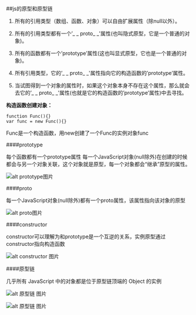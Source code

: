 ##js的原型和原型链

1. 所有的引用类型（数组、函数、对象）可以自由扩展属性（除null以外）。

2. 所有的引用类型都有一个’_ _ proto_ _'属性(也叫隐式原型，它是一个普通的对象)。

3. 所有的函数都有一个’prototype’属性(这也叫显式原型，它也是一个普通的对象)。

4. 所有引用类型，它的’_ _ proto_ _'属性指向它的构造函数的’prototype’属性。

5. 当试图得到一个对象的属性时，如果这个对象本身不存在这个属性，那么就会去它的’_ _ proto_ _'属性(也就是它的构造函数的’prototype’属性)中去寻找。

**构造函数创建对象：**

```
function Func(){}
var func = new Func(){}
```
Func是一个构造函数，用new创建了一个Func的实例对象func

####prototype

每个函数都有一个prototype属性
每一个JavaScript对象(null除外)在创建的时候都会与另一个对象关联，这个对象就是原型，每一个对象都会“继承”原型的属性。

![alt prototype图片](https://upload-images.jianshu.io/upload_images/1490251-48851bf37a08259d.png?imageMogr2/auto-orient/strip|imageView2/2/format/webp)

####proto

每一个JavaScript对象(null除外)都有一个proto属性，该属性指向该对象的原型

![alt proto图片](https://upload-images.jianshu.io/upload_images/1490251-e7476a8697e97aab.png?imageMogr2/auto-orient/strip|imageView2/2/w/567/format/webp)

####constructor

constructor可以理解为和prototype是一个互逆的关系，实例原型通过constructor指向构造函数

![alt constructor 图片](https://upload-images.jianshu.io/upload_images/1490251-0cac772635e8a128.png?imageMogr2/auto-orient/strip|imageView2/2/w/518/format/webp)

####原型链

几乎所有 JavaScript 中的对象都是位于原型链顶端的 Object 的实例

![alt 原型链 图片](https://upload-images.jianshu.io/upload_images/1490251-3089c135df71c956.png?imageMogr2/auto-orient/strip|imageView2/2/w/604/format/webp)

![alt 原型链 图片](https://img-blog.csdnimg.cn/20190911104433238.png?x-oss-process=image/watermark,type_ZmFuZ3poZW5naGVpdGk,shadow_10,text_aHR0cHM6Ly9ibG9nLmNzZG4ubmV0L2x5dF9hbmd1bGFyanM=,size_16,color_FFFFFF,t_70)